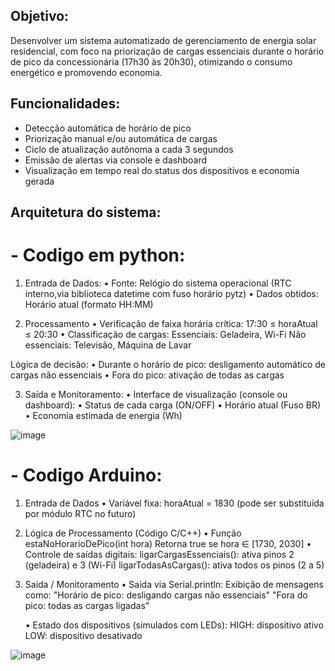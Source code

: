 ## Objetivo:
Desenvolver um sistema automatizado de gerenciamento de energia solar residencial, com foco na priorização de cargas essenciais durante o horário de pico da concessionária (17h30 às 20h30), otimizando o consumo energético e promovendo economia.

## Funcionalidades:
- Detecção automática de horário de pico
- Priorização manual e/ou automática de cargas
- Ciclo de atualização autônoma a cada 3 segundos
- Emissão de alertas via console e dashboard
- Visualização em tempo real do status dos dispositivos e economia gerada

## Arquitetura do sistema:
# - Codigo em python:
1. Entrada de Dados:
  • Fonte: Relógio do sistema operacional (RTC interno,via biblioteca datetime com fuso horário pytz)
  • Dados obtidos: Horário atual (formato HH:MM)

2. Processamento
  • Verificação de faixa horária crítica: 17:30 ≤ horaAtual ≤ 20:30
  • Classificação de cargas:
    Essenciais: Geladeira, Wi-Fi
    Não essenciais: Televisão, Máquina de Lavar

Lógica de decisão:
  • Durante o horário de pico: desligamento automático de cargas não essenciais
  • Fora do pico: ativação de todas as cargas

3. Saída e Monitoramento:
  • Interface de visualização (console ou dashboard):
  • Status de cada carga (ON/OFF)
  • Horário atual (Fuso BR)
  • Economia estimada de energia (Wh)

![image](https://github.com/user-attachments/assets/1d47954e-9eb9-45e8-9153-5bd6f4a7f0f8)

	
 # - Codigo Arduino:
 1. Entrada de Dados
   • Variável fixa: horaAtual = 1830 (pode ser substituída por módulo RTC no futuro)
    
2. Lógica de Processamento (Código C/C++)
   • Função estaNoHorarioDePico(int hora)
        Retorna true se hora ∈ [1730, 2030]
   • Controle de saídas digitais:
	ligarCargasEssenciais(): ativa pinos 2 (geladeira) e 3 (Wi-Fi)
        ligarTodasAsCargas(): ativa todos os pinos (2 a 5)

3. Saída / Monitoramento
    • Saída via Serial.println:
        Exibição de mensagens como:
        "Horário de pico: desligando cargas não essenciais"
        "Fora do pico: todas as cargas ligadas"

    • Estado dos dispositivos (simulados com LEDs):
       HIGH: dispositivo ativo
       LOW: dispositivo desativado


![image](https://github.com/user-attachments/assets/4985d392-2431-4432-b1bc-3a84a8471775)

